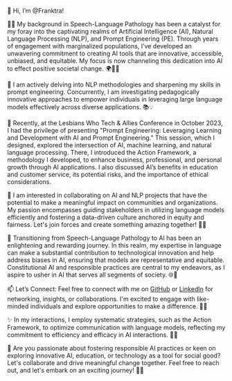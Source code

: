👋 Hi, I’m @Franktra!

🧠👀 My background in Speech-Language Pathology has been a catalyst for my foray into the captivating realms of Artificial Intelligence (AI), Natural Language Processing (NLP), and Prompt Engineering (PE). Through years of engagement with marginalized populations, I’ve developed an unwavering commitment to creating AI tools that are innovative, accessible, unbiased, and equitable. My focus is now channeling this dedication into AI to effect positive societal change. 🌍💪🏾

🌱 I am actively delving into NLP methodologies and sharpening my skills in prompt engineering. Concurrently, I am investigating pedagogically innovative approaches to empower individuals in leveraging large language models effectively across diverse applications. 📚💡

🌟 Recently, at the Lesbians Who Tech & Allies Conference in October 2023, I had the privilege of presenting "Prompt Engineering: Leveraging Learning and Development with AI and Prompt Engineering." This session, which I designed, explored the intersection of AI, machine learning, and natural language processing. There, I introduced the Action Framework, a methodology I developed, to enhance business, professional, and personal growth through AI applications. I also discussed AI’s benefits in education and customer service, its potential risks, and the importance of ethical considerations.

💞️ I am interested in collaborating on AI and NLP projects that have the potential to make a meaningful impact on communities and organizations. My passion encompasses guiding stakeholders in utilizing language models efficiently and fostering a data-driven culture anchored in equity and fairness. Let's join forces and create something amazing together! 🤝🌟

🔗 Transitioning from Speech-Language Pathology to AI has been an enlightening and rewarding journey. In this realm, my expertise in language can make a substantial contribution to technological innovation and help address biases in AI, ensuring that models are representative and equitable. Constitutional AI and responsible practices are central to my endeavors, as I aspire to usher in AI that serves all segments of society. 🌐🤖

📫 Let’s Connect: Feel free to connect with me on [GitHub](https://github.com/Franktra) or [LinkedIn](https://www.linkedin.com/in/traci-frank-/) for networking, insights, or collaborations. I'm excited to engage with like-minded individuals and explore opportunities to make a difference. 🌟📲

✨ In my interactions, I employ systematic strategies, such as the Action Framework, to optimize communication with language models, reflecting my commitment to efficiency and efficacy in AI interactions. 🚀💬

🌟 Are you passionate about fostering responsible AI practices or keen on exploring innovative AI, education, or technology as a tool for social good? Let's collaborate and drive meaningful change together. Feel free to reach out, and let's embark on an exciting journey! 🌈🚀
